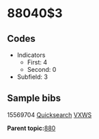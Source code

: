 # 88040$3

## Codes

-   Indicators
    -   First: 4
    -   Second: 0
-   Subfield: 3

## Sample bibs

15569704 [Quicksearch](https://search.library.yale.edu/catalog/15569704) [VXWS](http://prodorbis.library.yale.edu:7014/vxws/GetHoldingsService?bibId=15569704)

**Parent topic:**[880](../../tags/880/880.md)

